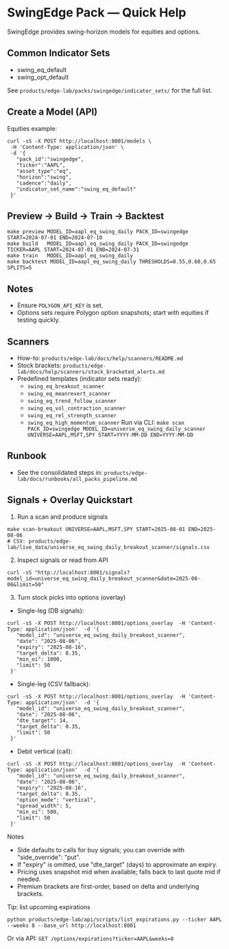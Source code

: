 # SwingEdge Pack — Quick Help

SwingEdge provides swing-horizon models for equities and options.

## Common Indicator Sets
- swing_eq_default
- swing_opt_default

See `products/edge-lab/packs/swingedge/indicator_sets/` for the full list.

## Create a Model (API)
Equities example:
```
curl -sS -X POST http://localhost:8001/models \
 -H 'Content-Type: application/json' \
 -d '{
   "pack_id":"swingedge",
   "ticker":"AAPL",
   "asset_type":"eq",
   "horizon":"swing",
   "cadence":"daily",
   "indicator_set_name":"swing_eq_default"
 }'
```

## Preview → Build → Train → Backtest
```
make preview MODEL_ID=aapl_eq_swing_daily PACK_ID=swingedge START=2024-07-01 END=2024-07-10
make build   MODEL_ID=aapl_eq_swing_daily PACK_ID=swingedge TICKER=AAPL START=2024-07-01 END=2024-07-31
make train   MODEL_ID=aapl_eq_swing_daily
make backtest MODEL_ID=aapl_eq_swing_daily THRESHOLDS=0.55,0.60,0.65 SPLITS=5
```

## Notes
- Ensure `POLYGON_API_KEY` is set.
- Options sets require Polygon option snapshots; start with equities if testing quickly.

## Scanners
- How-to: `products/edge-lab/docs/help/scanners/README.md`
- Stock brackets: `products/edge-lab/docs/help/scanners/stock_bracketed_alerts.md`
- Predefined templates (indicator sets ready):
  - `swing_eq_breakout_scanner`
  - `swing_eq_meanrevert_scanner`
  - `swing_eq_trend_follow_scanner`
  - `swing_eq_vol_contraction_scanner`
  - `swing_eq_rel_strength_scanner`
  - `swing_eq_high_momentum_scanner`
Run via CLI: `make scan PACK_ID=swingedge MODEL_ID=universe_eq_swing_daily_scanner UNIVERSE=AAPL,MSFT,SPY START=YYYY-MM-DD END=YYYY-MM-DD`

## Runbook
- See the consolidated steps in: `products/edge-lab/docs/runbooks/all_packs_pipeline.md`


## Signals + Overlay Quickstart

1) Run a scan and produce signals
```
make scan-breakout UNIVERSE=AAPL,MSFT,SPY START=2025-08-01 END=2025-08-06
# CSV: products/edge-lab/live_data/universe_eq_swing_daily_breakout_scanner/signals.csv
```

2) Inspect signals or read from API
```
curl -sS "http://localhost:8001/signals?model_id=universe_eq_swing_daily_breakout_scanner&date=2025-08-06&limit=50"
```

3) Turn stock picks into options (overlay)
- Single-leg (DB signals):
```
curl -sS -X POST http://localhost:8001/options_overlay  -H 'Content-Type: application/json'  -d '{
   "model_id": "universe_eq_swing_daily_breakout_scanner",
   "date": "2025-08-06",
   "expiry": "2025-08-16",
   "target_delta": 0.35,
   "min_oi": 1000,
   "limit": 50
 }'
```
- Single-leg (CSV fallback):
```
curl -sS -X POST http://localhost:8001/options_overlay  -H 'Content-Type: application/json'  -d '{
   "model_id": "universe_eq_swing_daily_breakout_scanner",
   "date": "2025-08-06",
   "dte_target": 14,
   "target_delta": 0.35,
   "limit": 50
 }'
```
- Debit vertical (call):
```
curl -sS -X POST http://localhost:8001/options_overlay  -H 'Content-Type: application/json'  -d '{
   "model_id": "universe_eq_swing_daily_breakout_scanner",
   "date": "2025-08-06",
   "expiry": "2025-08-16",
   "target_delta": 0.35,
   "option_mode": "vertical",
   "spread_width": 5,
   "min_oi": 500,
   "limit": 50
 }'
```

Notes
- Side defaults to calls for buy signals; you can override with "side_override": "put".
- If "expiry" is omitted, use "dte_target" (days) to approximate an expiry.
- Pricing uses snapshot mid when available; falls back to last quote mid if needed.
- Premium brackets are first-order, based on delta and underlying brackets.


Tip: list upcoming expirations
```
python products/edge-lab/api/scripts/list_expirations.py --ticker AAPL --weeks 8 --base_url http://localhost:8001
```
Or via API: `GET /options/expirations?ticker=AAPL&weeks=8`
